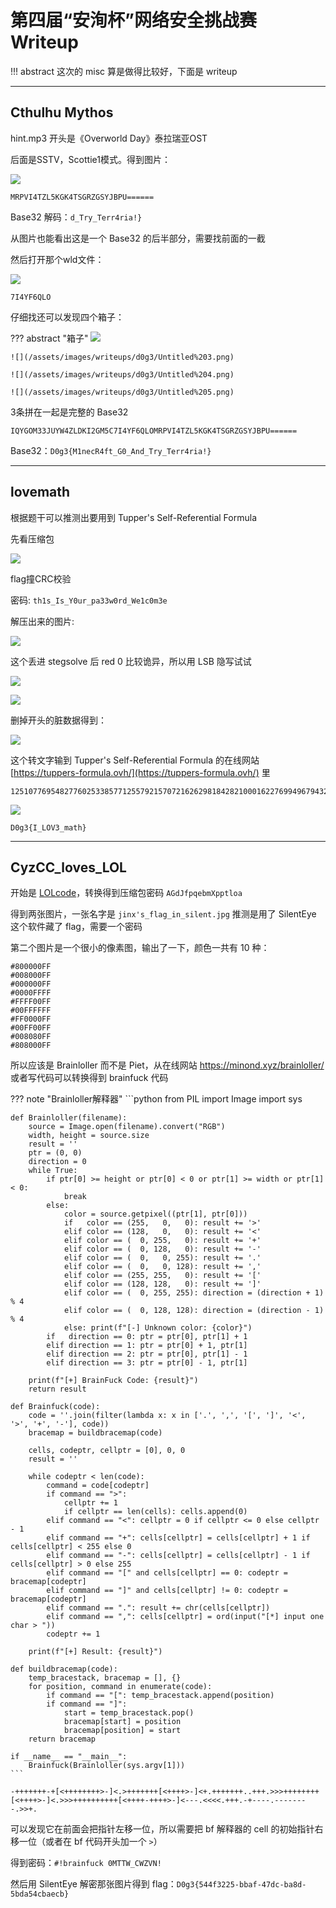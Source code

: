 # 第四届“安洵杯”网络安全挑战赛 Writeup

!!! abstract
    这次的 misc 算是做得比较好，下面是 writeup

---

## Cthulhu Mythos

hint.mp3 开头是《Overworld Day》泰拉瑞亚OST

后面是SSTV，Scottie1模式。得到图片：

![](/assets/images/writeups/d0g3/3F5D249796915C12804FD32B338E243B.jpg)

```
MRPVI4TZL5KGK4TSGRZGSYJBPU======
```

Base32 解码：`d_Try_Terr4ria!}` 

从图片也能看出这是一个 Base32 的后半部分，需要找前面的一截

然后打开那个wld文件：

![](/assets/images/writeups/d0g3/Untitled%201.png)

`7I4YF6QLO`

仔细找还可以发现四个箱子：

??? abstract "箱子"
    ![](/assets/images/writeups/d0g3/Untitled%202.png)

    ![](/assets/images/writeups/d0g3/Untitled%203.png)

    ![](/assets/images/writeups/d0g3/Untitled%204.png)

    ![](/assets/images/writeups/d0g3/Untitled%205.png)

3条拼在一起是完整的 Base32

`IQYGOM33JUYW4ZLDKI2GM5C7I4YF6QLOMRPVI4TZL5KGK4TSGRZGSYJBPU======`

Base32：`D0g3{M1necR4ft_G0_And_Try_Terr4ria!}` 

---

## lovemath

根据题干可以推测出要用到 Tupper's Self-Referential Formula

先看压缩包

![](/assets/images/writeups/d0g3/Untitled%206.png)

flag撞CRC校验

密码: `th1s_Is_Y0ur_pa33w0rd_We1c0m3e`

解压出来的图片:

![](/assets/images/writeups/d0g3/blind.png)

这个丢进 stegsolve 后 red 0 比较诡异，所以用 LSB 隐写试试

![](/assets/images/writeups/d0g3/Untitled%207.png)

![](/assets/images/writeups/d0g3/Untitled%208.png)

删掉开头的脏数据得到：

![](/assets/images/writeups/d0g3/qqq.png)

这个转文字输到 Tupper's Self-Referential Formula 的在线网站 [https://tuppers-formula.ovh/](https://tuppers-formula.ovh/) 里

```
1251077695482776025338577125579215707216262981842821000162276994967943212822693842845266851984880336702446444408289977864567921038435144120176357529686342977212633764247620567669441602729004003473312468776582473461071462631554533766709934484393185739708817165738912742570170547790145328253304755428563911689057632001795598667127514331122190795355921436735375126688142856470280128821316586008242687241930886868804388482643589009068543771977163419519208340324352
```

![](/assets/images/writeups/d0g3/Untitled%209.png)

`D0g3{I_LOV3_math}`

---

## CyzCC_loves_LOL

开始是 [LOLcode](https://www.dcode.fr/lolcode-language)，转换得到压缩包密码 `AGdJfpqebmXpptloa`

得到两张图片，一张名字是 `jinx's_flag_in_silent.jpg` 推测是用了 SilentEye 这个软件藏了 flag，需要一个密码

第二个图片是一个很小的像素图，输出了一下，颜色一共有 10 种：
```text
#800000FF
#008000FF
#000000FF
#0000FFFF
#FFFF00FF
#00FFFFFF
#FF0000FF
#00FF00FF
#008080FF
#808000FF
```

所以应该是 Brainloller 而不是 Piet，从在线网站 https://minond.xyz/brainloller/ 或者写代码可以转换得到 brainfuck 代码 

??? note "Brainloller解释器"
    ```python 
    from PIL import Image 
    import sys

    def Brainloller(filename):
        source = Image.open(filename).convert("RGB")
        width, height = source.size
        result = ''
        ptr = (0, 0)
        direction = 0
        while True:
            if ptr[0] >= height or ptr[0] < 0 or ptr[1] >= width or ptr[1] < 0:
                break
            else:
                color = source.getpixel((ptr[1], ptr[0]))
                if   color == (255,   0,   0): result += '>'
                elif color == (128,   0,   0): result += '<'
                elif color == (  0, 255,   0): result += '+'
                elif color == (  0, 128,   0): result += '-'
                elif color == (  0,   0, 255): result += '.'
                elif color == (  0,   0, 128): result += ','
                elif color == (255, 255,   0): result += '['
                elif color == (128, 128,   0): result += ']'
                elif color == (  0, 255, 255): direction = (direction + 1) % 4
                elif color == (  0, 128, 128): direction = (direction - 1) % 4
                else: print(f"[-] Unknown color: {color}")
            if   direction == 0: ptr = ptr[0], ptr[1] + 1
            elif direction == 1: ptr = ptr[0] + 1, ptr[1]
            elif direction == 2: ptr = ptr[0], ptr[1] - 1
            elif direction == 3: ptr = ptr[0] - 1, ptr[1]

        print(f"[+] BrainFuck Code: {result}")
        return result

    def Brainfuck(code):
        code = ''.join(filter(lambda x: x in ['.', ',', '[', ']', '<', '>', '+', '-'], code))
        bracemap = buildbracemap(code)

        cells, codeptr, cellptr = [0], 0, 0
        result = ''

        while codeptr < len(code):
            command = code[codeptr]
            if command == ">":
                cellptr += 1
                if cellptr == len(cells): cells.append(0)
            elif command == "<": cellptr = 0 if cellptr <= 0 else cellptr - 1
            elif command == "+": cells[cellptr] = cells[cellptr] + 1 if cells[cellptr] < 255 else 0
            elif command == "-": cells[cellptr] = cells[cellptr] - 1 if cells[cellptr] > 0 else 255
            elif command == "[" and cells[cellptr] == 0: codeptr = bracemap[codeptr]
            elif command == "]" and cells[cellptr] != 0: codeptr = bracemap[codeptr]
            elif command == ".": result += chr(cells[cellptr])
            elif command == ",": cells[cellptr] = ord(input("[*] input one char > "))
            codeptr += 1

        print(f"[+] Result: {result}")

    def buildbracemap(code):
        temp_bracestack, bracemap = [], {}
        for position, command in enumerate(code):
            if command == "[": temp_bracestack.append(position)
            if command == "]":
                start = temp_bracestack.pop()
                bracemap[start] = position
                bracemap[position] = start
        return bracemap

    if __name__ == "__main__":
        Brainfuck(Brainloller(sys.argv[1]))
    ```

```brainfuck 
-+++++++-+[<++++++++>-]<.>+++++++[<++++>-]<+.+++++++..+++.>>>++++++++[<++++>-]<.>>>++++++++++[<++++-++++>-]<---.<<<<.+++.-+----.--------.>>+.
```

可以发现它在前面会把指针左移一位，所以需要把 bf 解释器的 cell 的初始指针右移一位（或者在 bf 代码开头加一个 `>`）

得到密码：`#!brainfuck 0MTTW_CWZVN!`

然后用 SilentEye 解密那张图片得到 flag：`D0g3{544f3225-bbaf-47dc-ba8d-5bda54cbaecb}`